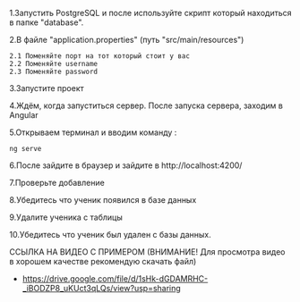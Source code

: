 1.Запустить PostgreSQL и после используйте скрипт который находиться в папке "database".

2.В файле "application.properties" (путь "src/main/resources")

    2.1 Поменяйте порт на тот который стоит у вас
    2.2 Поменяйте username
    2.3 Поменяйте password

3.Запустите проект

4.Ждём, когда запуститься сервер. После запуска сервера, заходим в Angular

5.Открываем терминал и вводим команду :

    ng serve

6.После зайдите в браузер и зайдите в http://localhost:4200/

7.Проверьте добавление

8.Убедитесь что ученик появился в базе данных

9.Удалите ученика с таблицы

10.Убедитесь что ученик был удален с базы данных.

ССЫЛКА НА ВИДЕО С ПРИМЕРОМ (ВНИМАНИЕ! Для просмотра видео в хорошем качестве рекомендую скачать файл)
- https://drive.google.com/file/d/1sHk-dGDAMRHC-_iBODZP8_uKUct3qLQs/view?usp=sharing